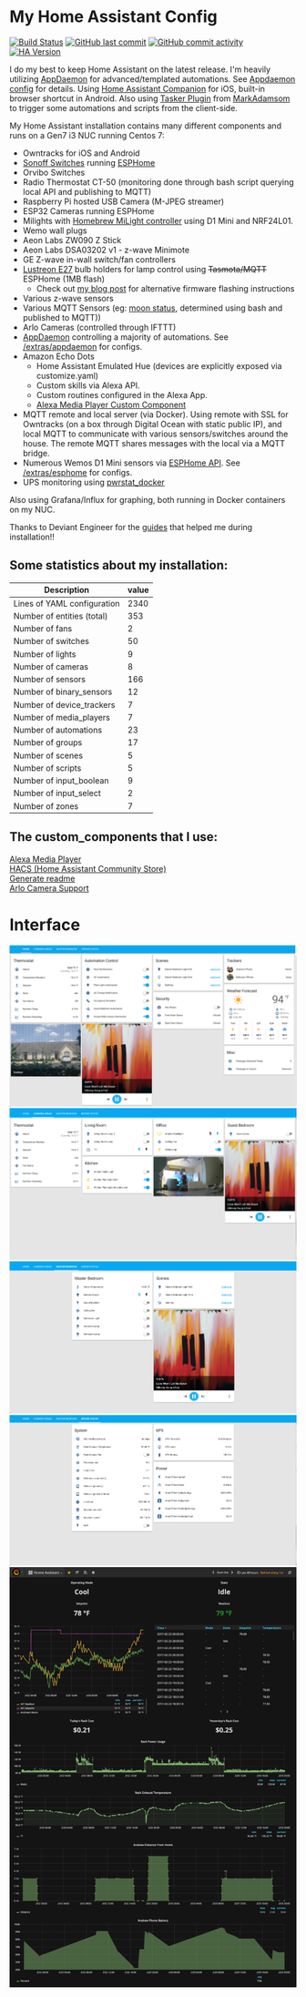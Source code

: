 # My Home Assistant Config
[![Build Status](https://travis-ci.org/aneisch/home-assistant-config.svg?branch=master)](https://travis-ci.org/aneisch/home-assistant-config)
[![GitHub last commit](https://img.shields.io/github/last-commit/aneisch/home-assistant-config)](https://github.com/aneisch/home-assistant-config/commits/master)
[![GitHub commit activity](https://img.shields.io/github/commit-activity/y/aneisch/home-assistant-config)](https://github.com/aneisch/home-assistant-config/graphs/commit-activity)
[![HA Version](https://img.shields.io/badge/Running%20Home%20Assistant-0.98.5%20(Latest)-brightgreen)](https://github.com/home-assistant/home-assistant/releases/latest)


I do my best to keep Home Assistant on the latest release. I'm heavily utilizing [AppDaemon](http://appdaemon.readthedocs.io/en/latest/) for advanced/templated automations. See [Appdaemon config](https://github.com/aneisch/home-assistant-config/tree/master/extras/appdaemon) for details. Using [Home Assistant Companion](https://itunes.apple.com/us/app/home-assistant-companion/id1099568401?mt=8) for iOS, built-in browser shortcut in Android. Also using [Tasker Plugin](https://github.com/MarkAdamson/home-assistant-plugin-for-tasker) from [MarkAdamsom](https://github.com/MarkAdamson) to trigger some automations and scripts from the client-side. 

My Home Assistant installation contains many different components and runs on a Gen7 i3 NUC running Centos 7:

- Owntracks for iOS and Android
- [Sonoff Switches](https://www.itead.cc/sonoff-wifi-wireless-switch.html) running [ESPHome](https://esphome.io/index.html)
- Orvibo Switches
- Radio Thermostat CT-50 (monitoring done through bash script querying local API and publishing to MQTT)
- Raspberry Pi hosted USB Camera (M-JPEG streamer)
- ESP32 Cameras running ESPHome
- Milights with [Homebrew MiLight controller](http://blog.christophermullins.com/2017/02/11/milight-wifi-gateway-emulator-on-an-esp8266/) using D1 Mini and NRF24L01. 
- Wemo wall plugs
- Aeon Labs ZW090 Z Stick
- Aeon Labs DSA03202 v1 - z-wave Minimote
- GE Z-wave in-wall switch/fan controllers
- [Lustreon E27](https://www.banggood.com/LUSTREON-E27-Smart-WiFi-Bulb-Adapter-Socket-Lamp-Holder-Work-With-Alexa-Google-Home-IFTTT-AC85-265V-p-1285550.html) bulb holders for lamp control using ~~Tasmota/MQTT~~ ESPHome (1MB flash)
  - Check out [my blog post](http://blog.aneis.ch/2019/01/tuya-convert-for-lustreon.html) for alternative firmware flashing instructions
- Various z-wave sensors
- Various MQTT Sensors (eg: [moon status](https://github.com/aneisch/home-assistant-config/blob/master/extras/helper_scripts/moon_phase_mqtt), determined using bash and published to MQTT))
- Arlo Cameras (controlled through IFTTT)
- [AppDaemon](https://appdaemon.readthedocs.io/en/latest/) controlling a majority of automations. See [/extras/appdaemon](https://github.com/aneisch/home-assistant-config/tree/master/extras/appdaemon) for configs.
- Amazon Echo Dots
  - Home Assistant Emulated Hue (devices are explicitly exposed via customize.yaml)
  - Custom skills via Alexa API.
  - Custom routines configured in the Alexa App.
  - [Alexa Media Player Custom Component](https://github.com/keatontaylor/alexa_media_player)
- MQTT remote and local server (via Docker). Using remote with SSL for Owntracks (on a box through Digital Ocean with static public IP), and local MQTT to communicate with various sensors/switches around the house. The remote MQTT shares messages with the local via a MQTT bridge.
- Numerous Wemos D1 Mini sensors via [ESPHome API](https://esphome.io/components/api.html). See [/extras/esphome](https://github.com/aneisch/home-assistant-config/tree/master/extras/esphome) for configs. 
- UPS monitoring using [pwrstat_docker](https://github.com/DanielWinks/pwrstat_docker)

Also using Grafana/Influx for graphing, both running in Docker containers on my NUC. 
 
Thanks to Deviant Engineer for the [guides](https://deviant.engineer/2016/11/hass-centos7/) that helped me during installation!!

## Some statistics about my installation:
Description | value
-- | --
Lines of YAML configuration | 2340
Number of entities (total) | 353  
Number of fans | 2  
Number of switches | 50  
Number of lights | 9  
Number of cameras | 8  
Number of sensors | 166  
Number of binary_sensors | 12  
Number of device_trackers | 7  
Number of media_players | 7  
Number of automations | 23  
Number of groups | 17  
Number of scenes | 5  
Number of scripts | 5  
Number of input_boolean | 9  
Number of input_select | 2  
Number of zones | 7  


## The custom_components that I use:
[Alexa Media Player](https://github.com/custom-components/alexa_media_player/wiki)  
[HACS (Home Assistant Community Store)](https://custom-components.github.io/hacs)  
[Generate readme](https://github.com/custom-components/readme)  
[Arlo Camera Support](https://github.com/twrecked/hass-aarlo/blob/master/README.md)  

# Interface
![UI](images/screenshot1.png)  
![UI](images/screenshot2.png)  
![UI](images/screenshot3.png)
![UI](images/screenshot4.png)
![UI](images/grafana.png)
